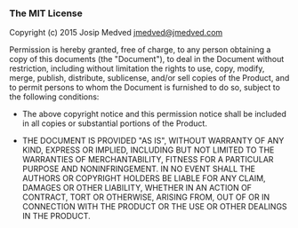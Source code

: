 ### The MIT License ###

Copyright (c) 2015 Josip Medved <jmedved@jmedved.com>

Permission is hereby granted, free of charge, to any person obtaining a copy of
this documents (the "Document"), to deal in the Document without restriction,
including without limitation the rights to use, copy, modify, merge, publish,
distribute, sublicense, and/or sell copies of the Product, and to permit
persons to whom the Document is furnished to do so, subject to the following
conditions:

  * The above copyright notice and this permission notice shall be included in
    all copies or substantial portions of the Product.

  * THE DOCUMENT IS PROVIDED "AS IS", WITHOUT WARRANTY OF ANY KIND, EXPRESS OR
    IMPLIED, INCLUDING BUT NOT LIMITED TO THE WARRANTIES OF MERCHANTABILITY,
    FITNESS FOR A PARTICULAR PURPOSE AND NONINFRINGEMENT. IN NO EVENT SHALL THE
    AUTHORS OR COPYRIGHT HOLDERS BE LIABLE FOR ANY CLAIM, DAMAGES OR OTHER
    LIABILITY, WHETHER IN AN ACTION OF CONTRACT, TORT OR OTHERWISE, ARISING
    FROM, OUT OF OR IN CONNECTION WITH THE PRODUCT OR THE USE OR OTHER DEALINGS
    IN THE PRODUCT.
